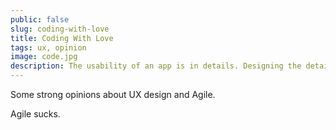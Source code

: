 ```yaml
---
public: false
slug: coding-with-love
title: Coding With Love
tags: ux, opinion
image: code.jpg
description: The usability of an app is in details. Designing the details can't be enforced by Agile-like systems and most often it is impeded by them
---
```


Some strong opinions about UX design and Agile.

Agile sucks.